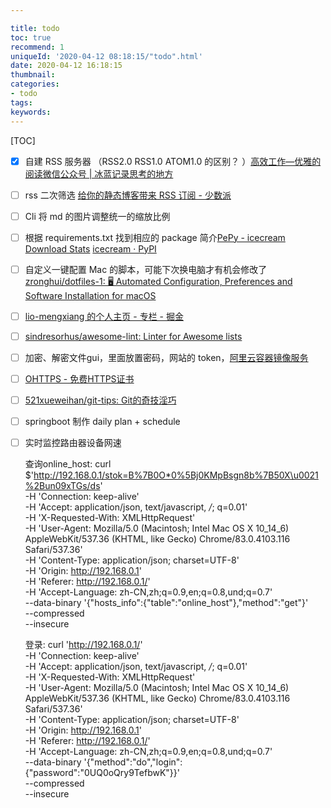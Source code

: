```yaml
---

title: todo
toc: true
recommend: 1
uniqueId: '2020-04-12 08:18:15/"todo".html'
date: 2020-04-12 16:18:15
thumbnail:
categories:
- todo
tags:
keywords:
---
```


[TOC]

<!--more-->

- [x] 自建 RSS 服务器 （RSS2.0 RSS1.0 ATOM1.0 的区别？ ）[高效工作—优雅的阅读微信公众号 | 冰蓝记录思考的地方](http://lanbing510.info/2017/12/14/Wechat-RSS-Huginn.html)

- [ ] rss 二次筛选 [给你的静态博客带来 RSS 订阅 - 少数派](https://sspai.com/post/62332)

- [ ] Cli 将 md 的图片调整统一的缩放比例

- [ ] 根据 requirements.txt 找到相应的 package 简介[PePy - icecream Download Stats](https://pepy.tech/project/icecream)
  [icecream · PyPI](https://pypi.org/project/icecream/)
  
- [ ] 自定义一键配置 Mac 的脚本，可能下次换电脑才有机会修改了 [zronghui/dotfiles-1: 🖥️ Automated Configuration, Preferences and Software Installation for macOS](https://github.com/zronghui/dotfiles-1)

- [ ] [lio-mengxiang 的个人主页 - 专栏 - 掘金](https://juejin.im/user/5a17ea7f51882575d42f1211/posts)

- [ ] [sindresorhus/awesome-lint: Linter for Awesome lists](https://github.com/sindresorhus/awesome-lint)

- [ ] 加密、解密文件gui，里面放置密码，网站的 token，[阿里云容器镜像服务](https://cr.console.aliyun.com/undefined/instances/mirrors?accounttraceid=df8df73447e24aa69696513c30ab5a05bjkk)

- [ ] [OHTTPS - 免费HTTPS证书](https://ohttps.com/?hao.su)

- [ ] [521xueweihan/git-tips: Git的奇技淫巧](https://github.com/521xueweihan/git-tips)

- [ ] springboot 制作 daily plan + schedule 

- [ ] 实时监控路由器设备网速

  查询online_host: curl $'http://192.168.0.1/stok=B%7B0O*0%5Bj0KMpBsgn8b%7B50X\u0021%2Bun09xTGs/ds' \
    -H 'Connection: keep-alive' \
    -H 'Accept: application/json, text/javascript, */*; q=0.01' \
    -H 'X-Requested-With: XMLHttpRequest' \
    -H 'User-Agent: Mozilla/5.0 (Macintosh; Intel Mac OS X 10_14_6) AppleWebKit/537.36 (KHTML, like Gecko) Chrome/83.0.4103.116 Safari/537.36' \
    -H 'Content-Type: application/json; charset=UTF-8' \
    -H 'Origin: http://192.168.0.1' \
    -H 'Referer: http://192.168.0.1/' \
    -H 'Accept-Language: zh-CN,zh;q=0.9,en;q=0.8,und;q=0.7' \
    --data-binary '{"hosts_info":{"table":"online_host"},"method":"get"}' \
    --compressed \
    --insecure

  登录:  curl 'http://192.168.0.1/' \
    -H 'Connection: keep-alive' \
    -H 'Accept: application/json, text/javascript, */*; q=0.01' \
    -H 'X-Requested-With: XMLHttpRequest' \
    -H 'User-Agent: Mozilla/5.0 (Macintosh; Intel Mac OS X 10_14_6) AppleWebKit/537.36 (KHTML, like Gecko) Chrome/83.0.4103.116 Safari/537.36' \
    -H 'Content-Type: application/json; charset=UTF-8' \
    -H 'Origin: http://192.168.0.1' \
    -H 'Referer: http://192.168.0.1/' \
    -H 'Accept-Language: zh-CN,zh;q=0.9,en;q=0.8,und;q=0.7' \
    --data-binary '{"method":"do","login":{"password":"0UQ0oQry9TefbwK"}}' \
    --compressed \
    --insecure

